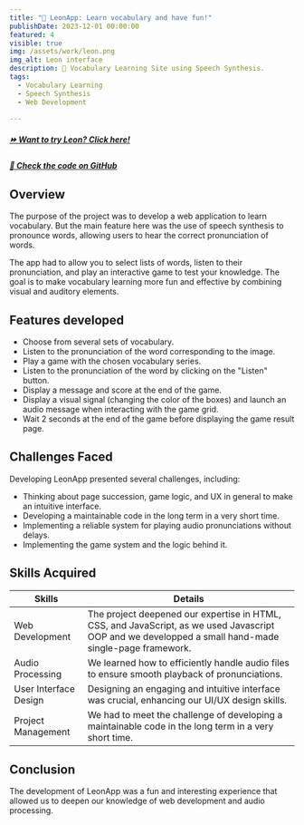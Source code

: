 ```yaml
---
title: "🏅 LeonApp: Learn vocabulary and have fun!"
publishDate: 2023-12-01 00:00:00
featured: 4
visible: true
img: /assets/work/leon.png
img_alt: Leon interface
description: 📢 Vocabulary Learning Site using Speech Synthesis. 
tags:
  - Vocabulary Learning
  - Speech Synthesis
  - Web Development

---
```


##### [⏩ Want to try Leon? Click here!](https://leon-app-vocab-voice-learning.vercel.app/)
##### [📁 Check the code on GitHub](https://github.com/Hugo-COLLIN/LeonApp-VocabVoiceLearning)

## Overview
The purpose of the project was to develop a web application to learn vocabulary. But the main feature 
here was the use of speech synthesis to pronounce words, allowing users to hear the correct pronunciation of words.

The app had to allow you to select lists of words, listen to their pronunciation, and play an interactive game
to test your knowledge.
The goal is to make vocabulary learning more fun and effective by combining visual and auditory elements.

## Features developed
- Choose from several sets of vocabulary.
- Listen to the pronunciation of the word corresponding to the image.
- Play a game with the chosen vocabulary series.
- Listen to the pronunciation of the word by clicking on the "Listen" button.
- Display a message and score at the end of the game.
- Display a visual signal (changing the color of the boxes) and launch an audio message when interacting with the game grid.
- Wait 2 seconds at the end of the game before displaying the game result page.

## Challenges Faced
Developing LeonApp presented several challenges, including:
- Thinking about page succession, game logic, and UX in general to make an intuitive interface.
- Developing a maintainable code in the long term in a very short time.
- Implementing a reliable system for playing audio pronunciations without delays.
- Implementing the game system and the logic behind it.

## Skills Acquired

| Skills                       | Details                                                                                                                                               |
|------------------------------|-------------------------------------------------------------------------------------------------------------------------------------------------------|
| Web Development              | The project deepened our expertise in HTML, CSS, and JavaScript, as we used Javascript OOP and we developped a small hand-made single-page framework. |
| Audio Processing             | We learned how to efficiently handle audio files to ensure smooth playback of pronunciations.                                                         |
| User Interface Design        | Designing an engaging and intuitive interface was crucial, enhancing our UI/UX design skills.                                                         |
| Project Management           | We had to meet the challenge of developing a maintainable code in the long term in a very short time.                                                 |


## Conclusion
The development of LeonApp was a fun and interesting experience that allowed us to deepen our knowledge of web development and audio processing.

[//]: # (We are proud of the final result and hope that users will enjoy using LeonApp to improve their vocabulary skills.)
